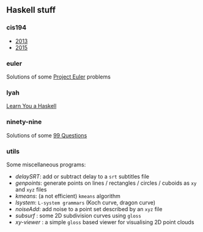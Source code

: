 Haskell stuff
-----------

### cis194

- [2013](http://www.seas.upenn.edu/~cis194/fall14/spring13/index.html)
- [2015](http://www.seas.upenn.edu/~cis194/)

### euler

Solutions of some [Project Euler](http://projecteuler.net) problems

### lyah

[Learn You a Haskell](http://learnyouahaskell.com)

### ninety-nine

Solutions of some [99 Questions](http://www.haskell.org/haskellwiki/99_questions)

### utils

Some miscellaneous programs:

* *delaySRT*: add or subtract delay to a `srt` subtitles file
* *genpoints*: generate points on lines / rectangles / circles / cuboids as `xy` and `xyz` files
* *kmeans*: (a not efficient) `kmeans` algorithm
* *lsystem*: `L-system grammars` (Koch curve, dragon curve)
* *noiseAdd*: add noise to a point set described by an `xyz` file
* *subsurf* : some 2D subdivision curves using `gloss`
* *xy-viewer* : a simple `gloss` based viewer for visualising 2D point clouds

